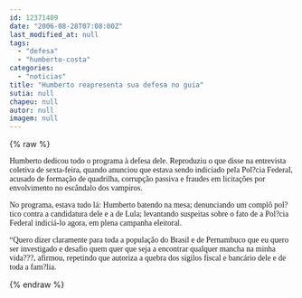 ```yaml
---
id: 12371409
date: "2006-08-28T07:08:00Z"
last_modified_at: null
tags:
  - "defesa"
  - "humberto-costa"
categories:
  - "noticias"
title: "Humberto reapresenta sua defesa no guia"
sutia: null
chapeu: null
autor: null
imagem: null
---
```

{% raw %}
<p><P><FONT face=Verdana>Humberto dedicou todo o programa à defesa dele. Reproduziu o que disse na entrevista coletiva de sexta-feira, quando anunciou que estava sendo indiciado pela Pol?cia Federal, acusado de formação de quadrilha, corrupção passiva e fraudes em licitações por envolvimento no escândalo dos vampiros.</FONT></P></p>
<p><P><FONT face=Verdana>No programa, estava tudo lá: Humberto batendo na mesa; denunciando um complô pol?tico contra a candidatura dele e a de Lula; levantando suspeitas sobre o fato de a Pol?cia Federal indiciá-lo agora, em plena campanha eleitoral.</FONT></P></p>
<p><P><FONT face=Verdana>“Quero dizer claramente para toda a população do Brasil e de Pernambuco que eu quero ser investigado e desafio quem quer que seja a encontrar qualquer mancha na minha vida???, afirmou, repetindo que autoriza a quebra dos sigilos fiscal e bancário dele e de toda a fam?lia.</FONT></P> </p>
{% endraw %}